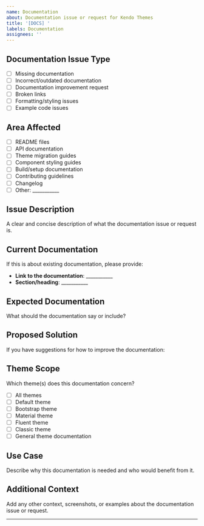 ```yaml
---
name: Documentation
about: Documentation issue or request for Kendo Themes
title: '[DOCS] '
labels: Documentation
assignees: ''
---
```


## Documentation Issue Type

- [ ] Missing documentation
- [ ] Incorrect/outdated documentation
- [ ] Documentation improvement request
- [ ] Broken links
- [ ] Formatting/styling issues
- [ ] Example code issues

## Area Affected

- [ ] README files
- [ ] API documentation
- [ ] Theme migration guides
- [ ] Component styling guides
- [ ] Build/setup documentation
- [ ] Contributing guidelines
- [ ] Changelog
- [ ] Other: ___________

## Issue Description

A clear and concise description of what the documentation issue or request is.

## Current Documentation

If this is about existing documentation, please provide:

- **Link to the documentation**: ___________
- **Section/heading**: ___________

## Expected Documentation

What should the documentation say or include?

## Proposed Solution

If you have suggestions for how to improve the documentation:

## Theme Scope

Which theme(s) does this documentation concern?

- [ ] All themes
- [ ] Default theme
- [ ] Bootstrap theme
- [ ] Material theme
- [ ] Fluent theme
- [ ] Classic theme
- [ ] General theme documentation

## Use Case

Describe why this documentation is needed and who would benefit from it.

## Additional Context

Add any other context, screenshots, or examples about the documentation issue or request.

---
